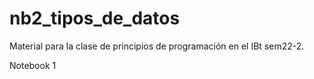 # nb2_tipos_de_datos
Material para la clase de principios de programación en el IBt sem22-2.

Notebook 1
